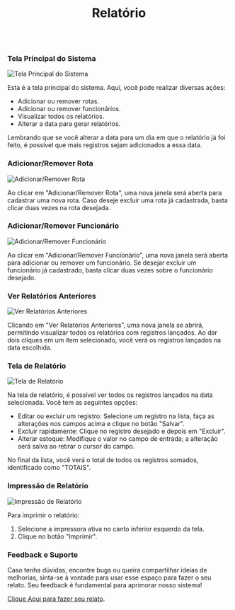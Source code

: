 <div align="center">
  <h1>Relatório</h1>
</div>

<br/>
<br/>

### Tela Principal do Sistema

![Tela Principal do Sistema](https://github.com/marlon307/rlatorio/blob/master/Assets/Home.png)

Esta é a tela principal do sistema. Aqui, você pode realizar diversas ações:

- Adicionar ou remover rotas.
- Adicionar ou remover funcionários.
- Visualizar todos os relatórios.
- Alterar a data para gerar relatórios.

Lembrando que se você alterar a data para um dia em que o relatório já foi feito, é possível que mais registros sejam adicionados a essa data.

### Adicionar/Remover Rota

![Adicionar/Remover Rota](https://github.com/marlon307/rlatorio/blob/master/Assets/Add-Remove%20Route.png)

Ao clicar em "Adicionar/Remover Rota", uma nova janela será aberta para cadastrar uma nova rota. Caso deseje excluir uma rota já cadastrada, basta clicar duas vezes na rota desejada.

### Adicionar/Remover Funcionário

![Adicionar/Remover Funcionário](https://github.com/marlon307/rlatorio/blob/master/Assets/Add-Remove%20Employee.png)

Ao clicar em "Adicionar/Remover Funcionário", uma nova janela será aberta para adicionar ou remover um funcionário. Se desejar excluir um funcionário já cadastrado, basta clicar duas vezes sobre o funcionário desejado.


### Ver Relatórios Anteriores

![Ver Relatórios Anteriores](https://github.com/marlon307/rlatorio/blob/master/Assets/View%20Reports.png)

Clicando em "Ver Relatórios Anteriores", uma nova janela se abrirá, permitindo visualizar todos os relatórios com registros lançados. Ao dar dois cliques em um item selecionado, você verá os registros lançados na data escolhida.

### Tela de Relatório

![Tela de Relatório](https://github.com/marlon307/rlatorio/blob/master/Assets/View%20Report%20Date.png)

Na tela de relatório, é possível ver todos os registros lançados na data selecionada. Você tem as seguintes opções:

- Editar ou excluir um registro: Selecione um registro na lista, faça as alterações nos campos acima e clique no botão "Salvar".
- Excluir rapidamente: Clique no registro desejado e depois em "Excluir".
- Alterar estoque: Modifique o valor no campo de entrada; a alteração será salva ao retirar o cursor do campo.

No final da lista, você verá o total de todos os registros somados, identificado como "TOTAIS".

### Impressão de Relatório

![Impressão de Relatório](https://github.com/marlon307/rlatorio/blob/master/Assets/Print%20Reports.png)

Para imprimir o relatório:

1. Selecione a impressora ativa no canto inferior esquerdo da tela.
2. Clique no botão "Imprimir".

### Feedback e Suporte

Caso tenha dúvidas, encontre bugs ou queira compartilhar ideias de melhorias,
sinta-se à vontade para usar esse espaço para fazer o seu relato. Seu feedback
é fundamental para aprimorar nosso sistema!

[Clique Aqui para fazer seu relato](https://github.com/marlon307/rlatorio/issues).
